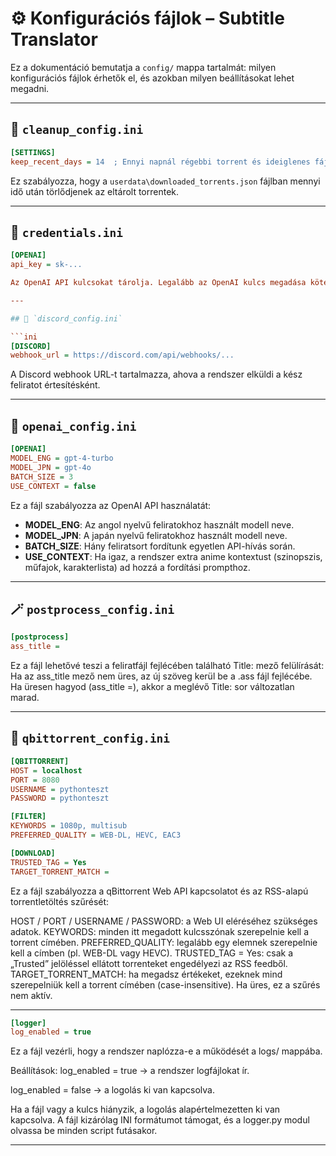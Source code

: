 # ⚙️ Konfigurációs fájlok – Subtitle Translator

Ez a dokumentáció bemutatja a `config/` mappa tartalmát: milyen konfigurációs fájlok érhetők el, és azokban milyen beállításokat lehet megadni.

---

## 🧹 `cleanup_config.ini`

```ini
[SETTINGS]
keep_recent_days = 14  ; Ennyi napnál régebbi torrent és ideiglenes fájl törlődik
```

Ez szabályozza, hogy a  `userdata\downloaded_torrents.json` fájlban mennyi idő után törlődjenek az eltárolt torrentek.

---

## 🔐 `credentials.ini`

```ini
[OPENAI]
api_key = sk-...

Az OpenAI API kulcsokat tárolja. Legalább az OpenAI kulcs megadása kötelező.

---

## 📣 `discord_config.ini`

```ini
[DISCORD]
webhook_url = https://discord.com/api/webhooks/...
```

A Discord webhook URL-t tartalmazza, ahova a rendszer elküldi a kész feliratot értesítésként.

---

## 🧠 `openai_config.ini`

```ini
[OPENAI]
MODEL_ENG = gpt-4-turbo
MODEL_JPN = gpt-4o
BATCH_SIZE = 3
USE_CONTEXT = false
```

Ez a fájl szabályozza az OpenAI API használatát:

- **MODEL_ENG**: Az angol nyelvű feliratokhoz használt modell neve.
- **MODEL_JPN**: A japán nyelvű feliratokhoz használt modell neve.
- **BATCH_SIZE**: Hány feliratsort fordítunk egyetlen API-hívás során.
- **USE_CONTEXT**: Ha igaz, a rendszer extra anime kontextust (szinopszis, műfajok, karakterlista) ad hozzá a fordítási prompthoz.

---

## 🪄 `postprocess_config.ini`

```ini
[postprocess]
ass_title = 
```
Ez a fájl lehetővé teszi a feliratfájl fejlécében található Title: mező felülírását:
Ha az ass_title mező nem üres, az új szöveg kerül be a .ass fájl fejlécébe.
Ha üresen hagyod (ass_title =), akkor a meglévő Title: sor változatlan marad.

---

## 🔽 `qbittorrent_config.ini`

```ini
[QBITTORRENT]
HOST = localhost
PORT = 8080
USERNAME = pythonteszt
PASSWORD = pythonteszt

[FILTER]
KEYWORDS = 1080p, multisub
PREFERRED_QUALITY = WEB-DL, HEVC, EAC3

[DOWNLOAD]
TRUSTED_TAG = Yes
TARGET_TORRENT_MATCH =
```

Ez a fájl szabályozza a qBittorrent Web API kapcsolatot és az RSS-alapú torrentletöltés szűrését:

HOST / PORT / USERNAME / PASSWORD: a Web UI eléréséhez szükséges adatok.
KEYWORDS: minden itt megadott kulcsszónak szerepelnie kell a torrent címében.
PREFERRED_QUALITY: legalább egy elemnek szerepelnie kell a címben (pl. WEB-DL vagy HEVC).
TRUSTED_TAG = Yes: csak a „Trusted” jelöléssel ellátott torrenteket engedélyezi az RSS feedből.
TARGET_TORRENT_MATCH: ha megadsz értékeket, ezeknek mind szerepelniük kell a torrent címében (case-insensitive). Ha üres, ez a szűrés nem aktív.

---

```ini
[logger]
log_enabled = true
```
Ez a fájl vezérli, hogy a rendszer naplózza-e a működését a logs/ mappába.

Beállítások:
log_enabled = true → a rendszer logfájlokat ír.

log_enabled = false → a logolás ki van kapcsolva.

Ha a fájl vagy a kulcs hiányzik, a logolás alapértelmezetten ki van kapcsolva.
A fájl kizárólag INI formátumot támogat, és a logger.py modul olvassa be minden script futásakor.

---